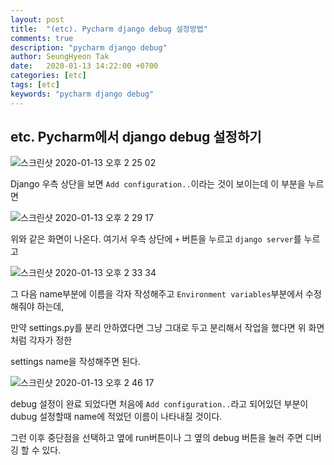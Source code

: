 ```yaml
---
layout: post
title:  "(etc). Pycharm django debug 설정방법"
comments: true
description: "pycharm django debug"
author: SeungHyeon Tak
date:   2020-01-13 14:22:00 +0700
categories: [etc]
tags: [etc]
keywords: "pycharm django debug"
---
```

## etc. Pycharm에서 django debug 설정하기


![스크린샷 2020-01-13 오후 2 25 02](https://user-images.githubusercontent.com/46446165/72234511-bb6bc400-3610-11ea-9a2c-1424187e28a6.png)

Django 우측 상단을 보면 `Add configuration..`이라는 것이 보이는데 이 부분을 누르면

![스크린샷 2020-01-13 오후 2 29 17](https://user-images.githubusercontent.com/46446165/72234635-4cdb3600-3611-11ea-935e-067b0f4810b9.png)

위와 같은 화면이 나온다. 여기서 우측 상단에 `+` 버튼을 누르고 `django server`를 누르고

![스크린샷 2020-01-13 오후 2 33 34](https://user-images.githubusercontent.com/46446165/72234741-d12db900-3611-11ea-8154-7ac526387021.png)

그 다음 name부분에 이름을 각자 작성해주고 `Environment variables`부분에서 수정해줘야 하는데, 

만약 settings.py를 분리 안하였다면 그냥 그대로 두고 분리해서 작업을 했다면 위 화면처럼 각자가 정한 

settings name을 작성해주면 된다.

![스크린샷 2020-01-13 오후 2 46 17](https://user-images.githubusercontent.com/46446165/72235083-8614a580-3613-11ea-9d01-15f190601cc5.png)

debug 설정이 완료 되었다면 처음에 `Add configuration..`라고 되어있던 부분이 dubug 설정할때 name에 적었던 이름이 나타내질 것이다.

그런 이후 중단점을 선택하고 옆에 run버튼이나 그 옆의 debug 버튼을 눌러 주면 디버깅 할 수 있다.
